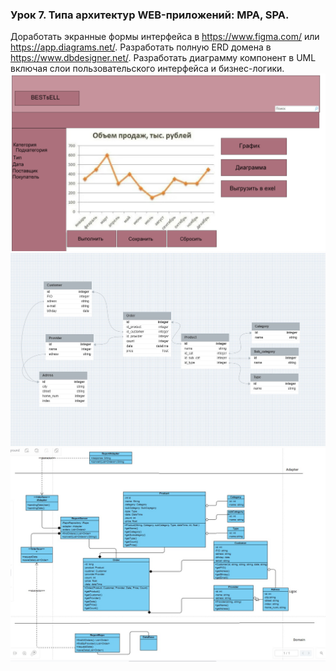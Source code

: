 ### Урок 7. Типа архитектур WEB-приложений: MPA, SPA.
Доработать экранные формы интерфейса в https://www.figma.com/ или https://app.diagrams.net/.
Разработать полную ERD домена в https://www.dbdesigner.net/.
Разработать диаграмму компонент в UML включая слои пользовательского интерфейса и бизнес-логики.
![Дз](HW7_UI.jpg)
![Дз](ERD_HW7.jpg)
![Дз](HW7_UML.jpg)
